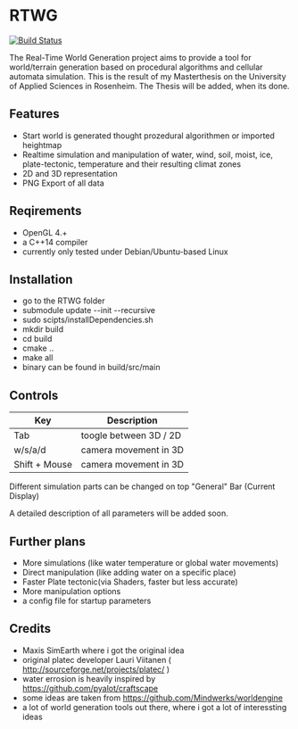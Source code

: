 # RTWG
[![Build Status](https://travis-ci.org/tarTG/RTWG.svg?branch=master)](https://travis-ci.org/tarTG/RTWG)

The Real-Time World Generation project aims to provide a tool for world/terrain generation based on procedural algorithms and cellular automata simulation.
This is the result of my Masterthesis on the University of Applied Sciences in Rosenheim. The Thesis will be added, when its done.

## Features

- Start world is generated thought prozedural algorithmen or imported heightmap
- Realtime simulation and manipulation of water, wind, soil, moist, ice, plate-tectonic, temperature and their resulting climat zones
- 2D and 3D representation
- PNG Export of all data

## Reqirements

- OpenGL 4.+
- a C++14 compiler
- currently only tested under Debian/Ubuntu-based Linux

## Installation

- go to the RTWG folder
- submodule update --init --recursive
- sudo scipts/installDependencies.sh
- mkdir build
- cd build
- cmake ..
- make all
- binary can be found in build/src/main

## Controls

**Key** | **Description**
-----|------
Tab | toogle between 3D / 2D
w/s/a/d | camera movement in 3D
Shift + Mouse | camera movement in 3D


Different simulation parts can be changed on top "General" Bar (Current Display)

A detailed description of all parameters will be added soon.

## Further plans

- More simulations (like water temperature or global water movements)
- Direct manipulation (like adding water on a specific place)
- Faster Plate tectonic(via Shaders, faster but less accurate)
- More manipulation options
- a config file for startup parameters

## Credits
- Maxis SimEarth where i got the original idea
- original platec developer Lauri Viitanen ( http://sourceforge.net/projects/platec/ )
- water errosion is heavily inspired by https://github.com/pyalot/craftscape
- some ideas are taken from https://github.com/Mindwerks/worldengine
- a lot of world generation tools out there, where i got a lot of interessting ideas

